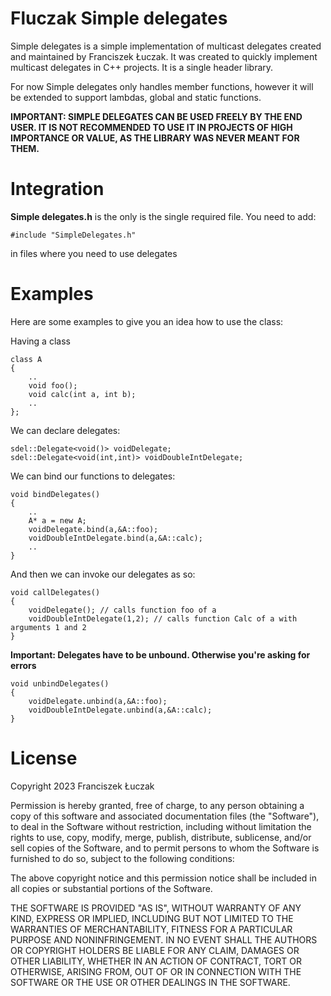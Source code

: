 # Fluczak Simple delegates

Simple delegates is a simple implementation of multicast delegates created and maintained by Franciszek Łuczak. It was created to quickly implement multicast delegates in C++ projects. It is a single header library.

For now Simple delegates only handles member functions, however it will be extended to support lambdas, global and static functions.

**IMPORTANT: SIMPLE DELEGATES CAN BE USED FREELY BY THE END USER. IT IS NOT RECOMMENDED TO USE IT IN PROJECTS OF HIGH IMPORTANCE OR VALUE, AS THE LIBRARY WAS NEVER MEANT FOR THEM.**

# Integration
**Simple delegates.h** is the only is the single required file. You need to add:
```
#include "SimpleDelegates.h"
```
in files where you need to use delegates

# Examples

Here are some examples to give you an idea how to use the class:



Having a class
```
class A
{
	..
	void foo();
	void calc(int a, int b);
	..
};
```
We can declare delegates:
```
sdel::Delegate<void()> voidDelegate;
sdel::Delegate<void(int,int)> voidDoubleIntDelegate;
```
We can bind our functions to delegates:
```
void bindDelegates()
{
	..
	A* a = new A;
	voidDelegate.bind(a,&A::foo);
	voidDoubleIntDelegate.bind(a,&A::calc);
	..
}
```
And then we can invoke our delegates as so:
```
void callDelegates()
{
	voidDelegate(); // calls function foo of a
	voidDoubleIntDelegate(1,2); // calls function Calc of a with arguments 1 and 2
}
```
**Important: Delegates have to be unbound. Otherwise you're asking for errors**

```
void unbindDelegates()
{
	voidDelegate.unbind(a,&A::foo);
	voidDoubleIntDelegate.unbind(a,&A::calc);
}
```



# License

Copyright 2023 Franciszek Łuczak

Permission is hereby granted, free of charge, to any person obtaining a copy of this software and associated documentation files (the "Software"), to deal in the Software without restriction, including without limitation the rights to use, copy, modify, merge, publish, distribute, sublicense, and/or sell copies of the Software, and to permit persons to whom the Software is furnished to do so, subject to the following conditions:

The above copyright notice and this permission notice shall be included in all copies or substantial portions of the Software.

THE SOFTWARE IS PROVIDED "AS IS", WITHOUT WARRANTY OF ANY KIND, EXPRESS OR IMPLIED, INCLUDING BUT NOT LIMITED TO THE WARRANTIES OF MERCHANTABILITY, FITNESS FOR A PARTICULAR PURPOSE AND NONINFRINGEMENT. IN NO EVENT SHALL THE AUTHORS OR COPYRIGHT HOLDERS BE LIABLE FOR ANY CLAIM, DAMAGES OR OTHER LIABILITY, WHETHER IN AN ACTION OF CONTRACT, TORT OR OTHERWISE, ARISING FROM, OUT OF OR IN CONNECTION WITH THE SOFTWARE OR THE USE OR OTHER DEALINGS IN THE SOFTWARE.

